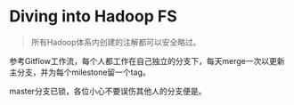 # Diving into Hadoop FS

> 所有Hadoop体系内创建的注解都可以安全略过。

参考Gitflow工作流，每个人都工作在自己独立的分支下，每天merge一次以更新主分支，并为每个milestone留一个tag。

master分支已锁，各位小心不要误伤其他人的分支便是。